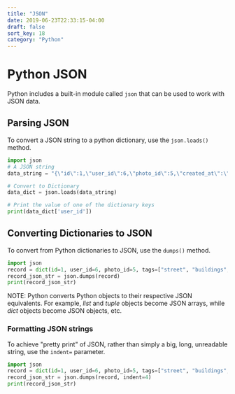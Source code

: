```yaml
---
title: "JSON"
date: 2019-06-23T22:33:15-04:00
draft: false
sort_key: 18
category: "Python"
---
```

# Python JSON

Python includes a built-in module called `json` that can be used to work with JSON
data.

## Parsing JSON

To convert a JSON string to a python dictionary, use the `json.loads()` method.

```python
import json
# A JSON string
data_string = "{\"id\":1,\"user_id\":6,\"photo_id\":5,\"created_at\":\"2019-02-12T04:26:15.115Z\",\"updated_at\":\"2019-02-12T04:26:15.115Z\"}"

# Convert to Dictionary
data_dict = json.loads(data_string)

# Print the value of one of the dictionary keys
print(data_dict['user_id'])
```

## Converting Dictionaries to JSON

To convert from Python dictionaries to JSON, use the `dumps()` method.

```python
import json
record = dict(id=1, user_id=6, photo_id=5, tags=["street", "buildings", "cafe"])
record_json_str = json.dumps(record)
print(record_json_str)
```
NOTE: Python converts Python objects to their respective JSON equivalents. For example,
_list_ and _tuple_ objects become JSON arrays, while _dict_ objects become JSON
objects, etc.

### Formatting JSON strings
To achieve "pretty print" of JSON, rather than simply a big, long, unreadable string,
use the `indent=` parameter.

```python
import json
record = dict(id=1, user_id=6, photo_id=5, tags=["street", "buildings", "cafe"])
record_json_str = json.dumps(record, indent=4)
print(record_json_str)
```

